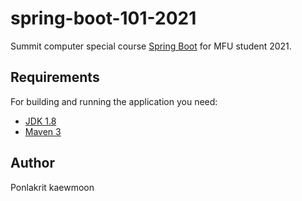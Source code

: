 # spring-boot-101-2021

Summit computer special course [Spring Boot](http://projects.spring.io/spring-boot/) for MFU student 2021.

## Requirements

For building and running the application you need:

- [JDK 1.8](http://www.oracle.com/technetwork/java/javase/downloads/jdk8-downloads-2133151.html)
- [Maven 3](https://maven.apache.org)

## Author
Ponlakrit kaewmoon

